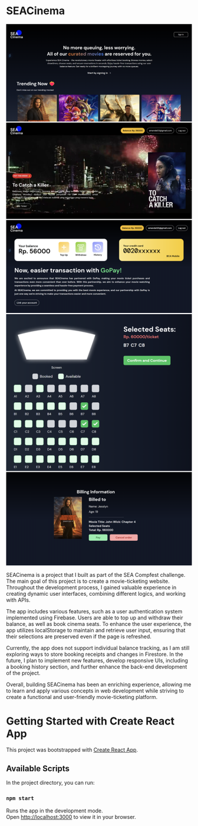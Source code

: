 # SEACinema
![Alt Text](src/readme/homepage.png)
![Alt Text](src/readme/explore.png)
![Alt Text](src/readme/budgetpage.png)
![Alt Text](src/readme/seatscinema.png)
![Alt Text](src/readme/billinginfo.png)

SEACinema is a project that I built as part of the SEA Compfest challenge. The main goal of this project is to create a movie-ticketing website. Throughout the development process, I gained valuable experience in creating dynamic user interfaces, combining different logics, and working with APIs.

The app includes various features, such as a user authentication system implemented using Firebase. Users are able to top up and withdraw their balance, as well as book cinema seats. To enhance the user experience, the app utilizes localStorage to maintain and retrieve user input, ensuring that their selections are preserved even if the page is refreshed.

Currently, the app does not support individual balance tracking, as I am still exploring ways to store booking receipts and changes in Firestore. In the future, I plan to implement new features, develop responsive UIs, including a booking history section, and further enhance the back-end development of the project.

Overall, building SEACinema has been an enriching experience, allowing me to learn and apply various concepts in web development while striving to create a functional and user-friendly movie-ticketing platform.


# Getting Started with Create React App

This project was bootstrapped with [Create React App](https://github.com/facebook/create-react-app).

## Available Scripts

In the project directory, you can run:

### `npm start`

Runs the app in the development mode.\
Open [http://localhost:3000](http://localhost:3000) to view it in your browser.
